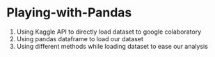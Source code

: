# Playing-with-Pandas

1. Using Kaggle API to directly load dataset to google colaboratory
2. Using pandas dataframe to load our dataset
3. Using different methods while loading dataset to ease our analysis
